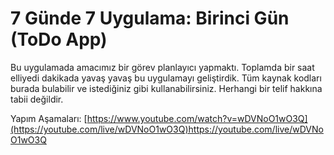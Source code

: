 # 7 Günde 7 Uygulama: Birinci Gün (ToDo App)

Bu uygulamada amacımız bir görev planlayıcı yapmaktı. Toplamda bir saat elliyedi dakikada yavaş yavaş bu uygulamayı geliştirdik. Tüm kaynak kodları burada bulabilir ve istediğiniz gibi kullanabilirsiniz. Herhangi bir telif hakkına tabii değildir.

Yapım Aşamaları: [https://www.youtube.com/watch?v=wDVNoO1wO3Q](https://youtube.com/live/wDVNoO1wO3Q)https://youtube.com/live/wDVNoO1wO3Q
